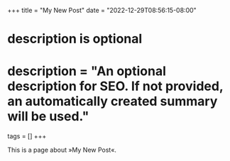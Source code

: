 +++
title = "My New Post"
date = "2022-12-29T08:56:15-08:00"

#
# description is optional
#
# description = "An optional description for SEO. If not provided, an automatically created summary will be used."

tags = []
+++

This is a page about »My New Post«.
